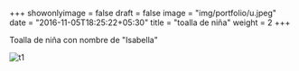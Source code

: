 +++
showonlyimage = false
draft = false
image = "img/portfolio/u.jpeg"
date = "2016-11-05T18:25:22+05:30"
title = "toalla de niña"
weight = 2
+++

Toalla de niña con nombre de "Isabella" 

<!--more-->

![t1][1]

[1]: /img/u.jpeg 

